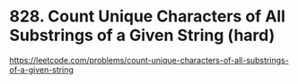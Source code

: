 # 828. Count Unique Characters of All Substrings of a Given String (hard)

https://leetcode.com/problems/count-unique-characters-of-all-substrings-of-a-given-string
